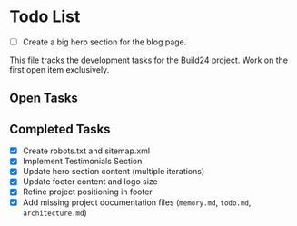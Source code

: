 # Todo List

- [ ] Create a big hero section for the blog page.

This file tracks the development tasks for the Build24 project. Work on the first open item exclusively.

## Open Tasks



## Completed Tasks

- [x] Create robots.txt and sitemap.xml
- [x] Implement Testimonials Section
- [x] Update hero section content (multiple iterations)
- [x] Update footer content and logo size
- [x] Refine project positioning in footer
- [x] Add missing project documentation files (`memory.md`, `todo.md`, `architecture.md`)
